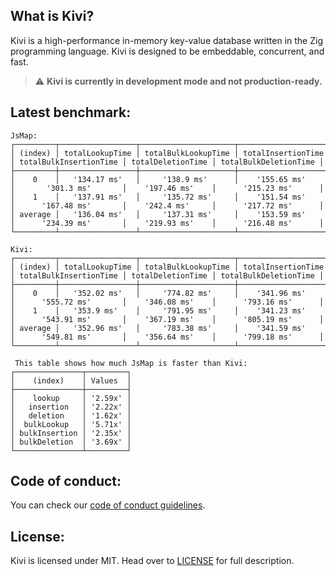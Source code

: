 What is Kivi?
--------------
Kivi is a high-performance in-memory key-value database written in the Zig programming language. Kivi is designed to be embeddable, concurrent, and fast.

> :warning: **Kivi is currently in development mode and not production-ready.**

## Latest benchmark:
```
JsMap:
┌─────────┬─────────────────┬─────────────────────┬────────────────────┬────────────────────────┬───────────────────┬───────────────────────┐
│ (index) │ totalLookupTime │ totalBulkLookupTime │ totalInsertionTime │ totalBulkInsertionTime │ totalDeletionTime │ totalBulkDeletionTime │
├─────────┼─────────────────┼─────────────────────┼────────────────────┼────────────────────────┼───────────────────┼───────────────────────┤
│    0    │   '134.17 ms'   │     '138.9 ms'      │    '155.65 ms'     │       '301.3 ms'       │    '197.46 ms'    │      '215.23 ms'      │
│    1    │   '137.91 ms'   │     '135.72 ms'     │    '151.54 ms'     │      '167.48 ms'       │    '242.4 ms'     │      '217.72 ms'      │
│ average │   '136.04 ms'   │     '137.31 ms'     │    '153.59 ms'     │      '234.39 ms'       │    '219.93 ms'    │      '216.48 ms'      │
└─────────┴─────────────────┴─────────────────────┴────────────────────┴────────────────────────┴───────────────────┴───────────────────────┘

Kivi:
┌─────────┬─────────────────┬─────────────────────┬────────────────────┬────────────────────────┬───────────────────┬───────────────────────┐
│ (index) │ totalLookupTime │ totalBulkLookupTime │ totalInsertionTime │ totalBulkInsertionTime │ totalDeletionTime │ totalBulkDeletionTime │
├─────────┼─────────────────┼─────────────────────┼────────────────────┼────────────────────────┼───────────────────┼───────────────────────┤
│    0    │   '352.02 ms'   │     '774.82 ms'     │    '341.96 ms'     │      '555.72 ms'       │    '346.08 ms'    │      '793.16 ms'      │
│    1    │   '353.9 ms'    │     '791.95 ms'     │    '341.23 ms'     │      '543.91 ms'       │    '367.19 ms'    │      '805.19 ms'      │
│ average │   '352.96 ms'   │     '783.38 ms'     │    '341.59 ms'     │      '549.81 ms'       │    '356.64 ms'    │      '799.18 ms'      │
└─────────┴─────────────────┴─────────────────────┴────────────────────┴────────────────────────┴───────────────────┴───────────────────────┘

 This table shows how much JsMap is faster than Kivi:
┌───────────────┬─────────┐
│    (index)    │ Values  │
├───────────────┼─────────┤
│    lookup     │ '2.59x' │
│   insertion   │ '2.22x' │
│   deletion    │ '1.62x' │
│  bulkLookup   │ '5.71x' │
│ bulkInsertion │ '2.35x' │
│ bulkDeletion  │ '3.69x' │
└───────────────┴─────────┘
```

## Code of conduct:
You can check our [code of conduct guidelines](CODE_OF_CONDUCT.md).

## License:
Kivi is licensed under MIT. Head over to [LICENSE](LICENSE) for full description.
